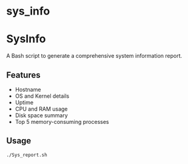 # sys_info

# SysInfo

A Bash script to generate a comprehensive system information report.

## Features

- Hostname
- OS and Kernel details
- Uptime
- CPU and RAM usage
- Disk space summary
- Top 5 memory-consuming processes

## Usage

```bash
./Sys_report.sh

